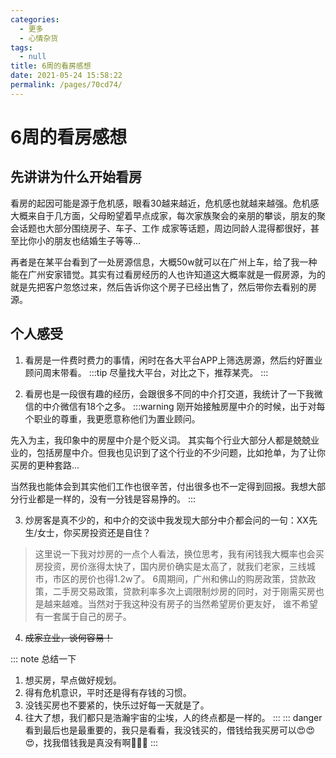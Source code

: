 ```yaml
---
categories: 
  - 更多
  - 心情杂货
tags: 
  - null
title: 6周的看房感想
date: 2021-05-24 15:58:22
permalink: /pages/70cd74/
---
```

# 6周的看房感想

## 先讲讲为什么开始看房

看房的起因可能是源于危机感，眼看30越来越近，危机感也就越来越强。危机感大概来自于几方面，父母盼望着早点成家，每次家族聚会的亲朋的攀谈，朋友的聚会话题也大部分围绕房子、车子、工作
成家等话题，周边同龄人混得都很好，甚至比你小的朋友也结婚生子等等...

再者是在某平台看到了一处房源信息，大概50w就可以在广州上车，给了我一种能在广州安家错觉。其实有过看房经历的人也许知道这大概率就是一假房源，为的就是先把客户忽悠过来，然后告诉你这个房子已经出售了，然后带你去看别的房源。

## 个人感受

1. 看房是一件费时费力的事情，闲时在各大平台APP上筛选房源，然后约好置业顾问周末带看。
:::tip
尽量找大平台，对比之下，推荐某壳。
:::

2. 看房也是一段很有趣的经历，会跟很多不同的中介打交道，我统计了一下我微信的中介微信有18个之多。
:::warning
刚开始接触房屋中介的时候，出于对每个职业的尊重，我更愿意称他们为置业顾问。

先入为主，我印象中的房屋中介是个贬义词。
其实每个行业大部分人都是兢兢业业的，包括房屋中介。但我也见识到了这个行业的不少问题，比如抢单，为了让你买房的更种套路...

当然我也能体会到其实他们工作也很辛苦，付出很多也不一定得到回报。我想大部分行业都是一样的，没有一分钱是容易挣的。
:::

3. 炒房客是真不少的，和中介的交谈中我发现大部分中介都会问的一句：XX先生/女士，你买房投资还是自住？
>这里说一下我对炒房的一点个人看法，换位思考，我有闲钱我大概率也会买房投资，房价涨得太快了，国内房价确实是太高了，就我们老家，三线城市，市区的房价也得1.2w了。
6周期间，广州和佛山的购房政策，贷款政策，二手房交易政策，贷款利率多次上调限制炒房的同时，对于刚需买房也是越来越难。当然对于我这种没有房子的当然希望房价更友好，
谁不希望有一套属于自己的房子。
4. ~~成家立业，谈何容易！~~

::: note 总结一下
1. 想买房，早点做好规划。
2. 得有危机意识，平时还是得有存钱的习惯。
3. 没钱买房也不要紧的，快乐过好每一天就是了。
4. 往大了想，我们都只是浩瀚宇宙的尘埃，人的终点都是一样的。
:::
::: danger
看到最后也是最重要的，我只是看看，我没钱买的，借钱给我买房可以😍😍😍，找我借钱我是真没有啊🤪🤪🤪
:::